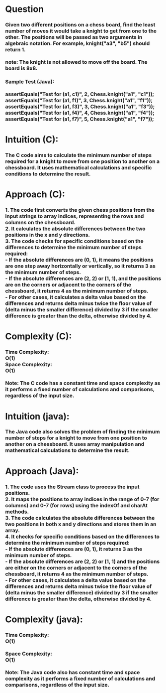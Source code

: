 <h1 align="left">Question</h1>

###

<h3 align="left">Given two different positions on a chess board, find the least number of moves it would take a knight to get from one to the other. The positions will be passed as two arguments in algebraic notation. For example, knight("a3", "b5") should return 1.<br><br>note: The knight is not allowed to move off the board. The board is 8x8.</h3>

###

<h3 align="left">Sample Test (Java):<br><br>        assertEquals("Test for (a1, c1)", 2, Chess.knight("a1", "c1"));<br>        assertEquals("Test for (a1, f1)", 3, Chess.knight("a1", "f1"));<br>        assertEquals("Test for (a1, f3)", 3, Chess.knight("a1", "f3"));<br>        assertEquals("Test for (a1, f4)", 4, Chess.knight("a1", "f4"));<br>        assertEquals("Test for (a1, f7)", 5, Chess.knight("a1", "f7"));</h3>

###

<h1 align="left">Intuition (C):</h1>

###

<h3 align="left">The C code aims to calculate the minimum number of steps required for a knight to move from one position to another on a chessboard. It uses mathematical calculations and specific conditions to determine the result.</h3>

###

<h1 align="left">Approach (C):</h1>

###

<h3 align="left">1. The code first converts the given chess positions from the input strings to array indices, representing the rows and columns on the chessboard.<br>2. It calculates the absolute differences between the two positions in the x and y directions.<br>3. The code checks for specific conditions based on the differences to determine the minimum number of steps required:<br>	- If the absolute differences are (0, 1), it means the positions are one step away horizontally or vertically, so it returns 3 as the minimum number of steps.<br>	- If the absolute differences are (2, 2) or (1, 1), and the positions are on the corners or adjacent to the corners of the chessboard, it returns 4 as the minimum number of steps.<br>	- For other cases, it calculates a delta value based on the differences and returns delta minus twice the floor value of (delta minus the smaller difference) divided by 3 if the smaller difference is greater than the delta, otherwise divided by 4.</h3>

###

<h1 align="left">Complexity (C):</h1>

###

<h3 align="left">Time Complexity:<br> O(1)<br>Space Complexity:<br> O(1)<br><br>Note: The C code has a constant time and space complexity as it performs a fixed number of calculations and comparisons, regardless of the input size.</h3>

###

<h1 align="left">Intuition (java):</h1>

###

<h3 align="left">The Java code also solves the problem of finding the minimum number of steps for a knight to move from one position to another on a chessboard. It uses array manipulation and mathematical calculations to determine the result.</h3>

###

<h1 align="left">Approach (Java):</h1>

###

<h3 align="left">1. The code uses the Stream class to process the input positions.<br>2. It maps the positions to array indices in the range of 0-7 (for columns) and 0-7 (for rows) using the indexOf and charAt methods.<br>3. The code calculates the absolute differences between the two positions in both x and y directions and stores them in an array.<br>4. It checks for specific conditions based on the differences to determine the minimum number of steps required:<br>- If the absolute differences are (0, 1), it returns 3 as the minimum number of steps.<br>- If the absolute differences are (2, 2) or (1, 1) and the positions are either on the corners or adjacent to the corners of the chessboard, it returns 4 as the minimum number of steps.<br>- For other cases, it calculates a delta value based on the differences and returns delta minus twice the floor value of (delta minus the smaller difference) divided by 3 if the smaller difference is greater than the delta, otherwise divided by 4.</h3>

###

<h1 align="left">Complexity (java):</h1>

###

<h3 align="left">Time Complexity: <br>O(1)<br><br>Space Complexity: <br>O(1)<br><br>Note: The Java code also has constant time and space complexity as it performs a fixed number of calculations and comparisons, regardless of the input size.</h3>

###
